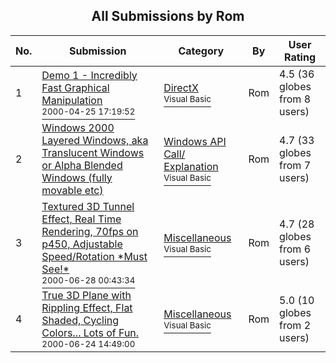 ﻿<div align="center">

## All Submissions by Rom

</div>

No.  | Submission | Category | By   | User Rating
---- | ---------- | -------- | ---- | -----------
1 | [Demo 1 \- Incredibly Fast Graphical Manipulation<br /><sup>2000-04-25 17:19:52</sup>](https://github.com/Planet-Source-Code/rom-demo-1-incredibly-fast-graphical-manipulation__1-8845) | [DirectX<br /><sup>Visual Basic</sup>](../ByCategory/directx__1-44.md) | Rom | 4.5 (36 globes from 8 users)
2 | [Windows 2000 Layered Windows, aka Translucent Windows or Alpha Blended Windows \(fully movable etc\)<br />](https://github.com/Planet-Source-Code/rom-windows-2000-layered-windows-aka-translucent-windows-or-alpha-blended-windows-fully-mo__1-8901) | [Windows API Call/ Explanation<br /><sup>Visual Basic</sup>](../ByCategory/windows-api-call-explanation__1-39.md) | Rom | 4.7 (33 globes from 7 users)
3 | [Textured 3D Tunnel Effect, Real Time Rendering, 70fps on p450, Adjustable Speed/Rotation \*Must See\!\*<br /><sup>2000-06-28 00:43:34</sup>](https://github.com/Planet-Source-Code/rom-textured-3d-tunnel-effect-real-time-rendering-70fps-on-p450-adjustable-speed-rotation-__1-9326) | [Miscellaneous<br /><sup>Visual Basic</sup>](../ByCategory/miscellaneous__1-1.md) | Rom | 4.7 (28 globes from 6 users)
4 | [True 3D Plane with Rippling Effect, Flat Shaded, Cycling Colors\.\.\. Lots of Fun\.<br /><sup>2000-06-24 14:49:00</sup>](https://github.com/Planet-Source-Code/rom-true-3d-plane-with-rippling-effect-flat-shaded-cycling-colors-lots-of-fun__1-9227) | [Miscellaneous<br /><sup>Visual Basic</sup>](../ByCategory/miscellaneous__1-1.md) | Rom | 5.0 (10 globes from 2 users)
